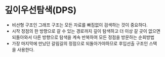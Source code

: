 # 깊이우선탐색(DPS)

- 비선형 구조인 그래프 구조는 모든 자료를 빠짐없이 검색하는 것이 중요하다.
- 시작 정점의 한 방향으로 갈 수 있는 경로까지 깊이 탐색하고 더 이상 갈 곳이 없으면 되돌아와서 다른 방향으로 탐색을 계속 반복하여 모든 정점을 방문하는 순회방법
- 가장 마지막에 만났던 갈림길의 정점으로 되돌아가야하므로 후입선출 구조인 스택을 사용한다.

